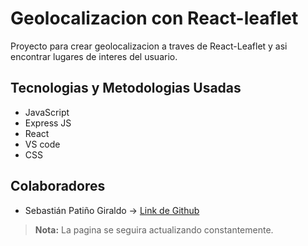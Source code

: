 # Geolocalizacion con React-leaflet

Proyecto para crear geolocalizacion a traves de React-Leaflet y asi encontrar lugares de interes del usuario.

## Tecnologias y Metodologias Usadas

- JavaScript
- Express JS
- React
- VS code
- CSS

## Colaboradores

- Sebastián Patiño Giraldo -> [Link de Github](https://github.com/Sebaspatig)

> **Nota:** La pagina se seguira actualizando constantemente.